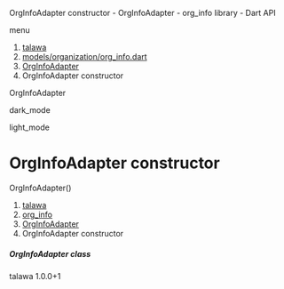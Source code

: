 




OrgInfoAdapter constructor - OrgInfoAdapter - org\_info library - Dart API







menu

1. [talawa](../../index.html)
2. [models/organization/org\_info.dart](../../file-___home_harshil_Desktop_open-source_palisadoes_talawa_lib_models_organization_org_info/)
3. [OrgInfoAdapter](../../file-___home_harshil_Desktop_open-source_palisadoes_talawa_lib_models_organization_org_info/OrgInfoAdapter-class.html)
4. OrgInfoAdapter constructor

OrgInfoAdapter


dark\_mode

light\_mode




# OrgInfoAdapter constructor


OrgInfoAdapter()

 


1. [talawa](../../index.html)
2. [org\_info](../../file-___home_harshil_Desktop_open-source_palisadoes_talawa_lib_models_organization_org_info/)
3. [OrgInfoAdapter](../../file-___home_harshil_Desktop_open-source_palisadoes_talawa_lib_models_organization_org_info/OrgInfoAdapter-class.html)
4. OrgInfoAdapter constructor

##### OrgInfoAdapter class





talawa
1.0.0+1






